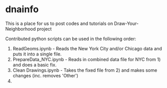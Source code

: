 # dnainfo
This is a place for us to post codes and tutorials on Draw-Your-Neighborhood project 

Contributed python scripts can be used in the following order:

1) ReadGeoms.ipynb - Reads the New York City and/or Chicago data and puts it into a single file.
2) PrepareData_NYC.ipynb - Reads in combined data file for NYC from 1) and does a basic fix.
3) Clean Drawings.ipynb - Takes the fixed file from 2) and makes some changes (inc. removes 'Other')
4) 
